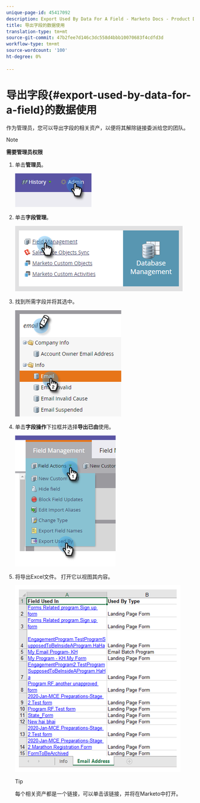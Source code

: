 ```yaml
---
unique-page-id: 45417092
description: Export Used By Data For A Field - Marketo Docs - Product Documentation
title: 导出字段的数据使用
translation-type: tm+mt
source-git-commit: 47b2fee7d146c3dc558d4bbb10070683f4cdfd3d
workflow-type: tm+mt
source-wordcount: '100'
ht-degree: 0%

---
```



# 导出字段{#export-used-by-data-for-a-field}的数据使用

作为管理员，您可以导出字段的相关资产，以便将其解除链接委派给您的团队。

>[!NOTE]
>
>**需要管理员权限**

1. 单击&#x200B;**管理员**。

   ![](assets/one.png)

1. 单击&#x200B;**字段管理**。

   ![](assets/two-3.png)

1. 找到所需字段并将其选中。

   ![](assets/three.png)

1. 单击&#x200B;**字段操作**&#x200B;下拉框并选择&#x200B;**导出已由**&#x200B;使用。

   ![](assets/four.png)

1. 将导出Excel文件。 打开它以视图其内容。

   ![](assets/five-1.png)

   >[!TIP]
   >
   >每个相关资产都是一个链接，可以单击该链接，并将在Marketo中打开。

